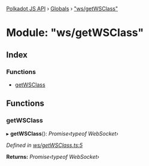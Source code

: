 [Polkadot JS API](../README.md) › [Globals](../globals.md) › ["ws/getWSClass"](_ws_getwsclass_.md)

# Module: "ws/getWSClass"

## Index

### Functions

* [getWSClass](_ws_getwsclass_.md#getwsclass)

## Functions

###  getWSClass

▸ **getWSClass**(): *Promise‹typeof WebSocket›*

*Defined in [ws/getWSClass.ts:5](https://github.com/polkadot-js/api/blob/a135abaea2/packages/rpc-provider/src/ws/getWSClass.ts#L5)*

**Returns:** *Promise‹typeof WebSocket›*
